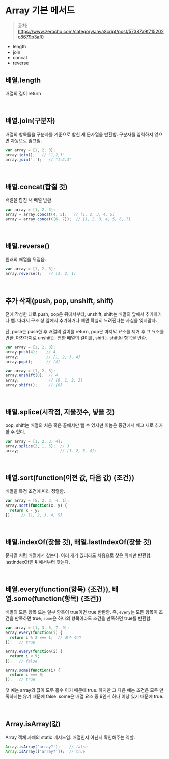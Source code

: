 # Array 기본 메서드

> 출처: https://www.zerocho.com/category/JavaScript/post/57387a9f715202c8679b3af0

- length
- join
- concat
- reverse

## 배열.length

배열의 길이 return

<br/>

## 배열.join(구분자)

배열의 항목들을 구분자를 기준으로 합친 새 문자열을 반환함. 구분자를 입력하지 않으면 자동으로 쉼표임.

```javascript
var array = [1, 2, 3];
array.join();   // "1,2,3"
array.join(':');   // "1:2:3"
```

<br/>

## 배열.concat(합칠 것)

배열을 합친 새 배열 반환.

```javascript
var array = [1, 2, 3];
array = array.concat(4, 5);   // [1, 2, 3, 4, 5]
array = array.concat([6, 7]);  // [1, 2, 3, 4, 5, 6, 7]
```

<br/>

## 배열.reverse()

원래의 배열을 뒤집음.

```javascript
var array = [1, 2, 3];
array.reverse();   // [3, 2, 1]
```

<br/>

## 추가 삭제(push, pop, unshift, shift)

전에 작성한 대로 push, pop은 뒤에서부터, unshift, shift는 배열의 앞에서 추가하거나 뺌. 따라서 구조 상 앞에서 추가하거나 빼면 확실히 느려진다는 사실을 잊지말자.

단, push는 push한 후 배열의 길이를 return, pop은 마지막 요소를 제거 후 그 요소를 반환. 마찬가지로 unshift는 변한 배열의 길이를, shift는 shift된 항목을 반환.

```javascript
var array = [1, 2, 3];
array.push(4);    // 4
array;            // [1, 2, 3, 4]
array.pop();      // [4]
```

```javascript
var array = [1, 2, 3];
array.unshift(0);  // 4
array;             // [0, 1, 2, 3]
array.shift();     // [0]
```

<br/>

## 배열.splice(시작점, 지울갯수, 넣을 것)

pop, shift는 배열의 처음 혹은 끝에서만 뺄 수 있지만 이놈은 중간에서 빼고 새로 추가할 수 있다.

```javascript
var array = [1, 2, 3, 4];
array.splice(2, 1, 5);  // 3
array;                  // [1, 2, 5, 4];
```

<br/>

## 배열.sort(function(이전 값, 다음 값) {조건})

배열을 특정 조건에 따라 정렬함.

```javascript
var array = [5, 2, 3, 4, 1];
array.sort(function(x, y) {
  return x - y;
});    // [1, 2, 3, 4, 5]
```

<br/>

## 배열.indexOf(찾을 것), 배열.lastIndexOf(찾을 것)

문자열 처럼 배열에서 찾는다. 여러 개가 있더라도 처음으로 찾은 위치만 반환함. lastIndexOf은 뒤에서부터 찾는다.

<br/>

## 배열.every(function(항목) {조건}), 배열.some(function(항목) {조건})

배열의 모든 항목 또는 일부 항목이 true이면 true 반환함. 즉, `every`는 모든 항목이 조건을 만족하면 true, `some`은 하나의 항목이라도 조건을 만족하면 true를 반환함.

```javascript
var array = [1, 3, 5, 7, 9];
array.every(function(i) {
  return i % 2 === 1;  // 홀수 찾기
});   // true

array.every(function(i) {
  return i < 9;
});   // false

array.some(function(i) {
  return i === 9;
});   // true
```

첫 예는 array의 값이 모두 홀수 이기 때문에 true. 하지만 그 다음 예는 조건은 모두 만족하지는 않기 때문에 false. some은 배열 요소 중 9인게 하나 이상 있기 때문에 true.

<br/>

## Array.isArray(값)

Array 객체 자체의 static 메서드임. 배열인지 아닌지 확인해주는 역할.

```javascript
Array.isArray('array?');    // false
Array.isArray(['array?']);  // true
```

